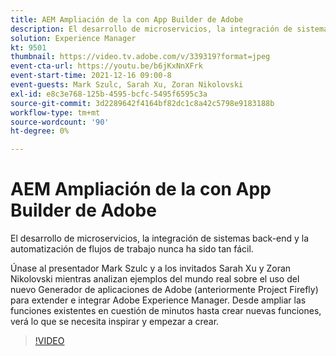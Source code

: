 ```yaml
---
title: AEM Ampliación de la con App Builder de Adobe
description: El desarrollo de microservicios, la integración de sistemas back-end y la automatización de flujos de trabajo nunca ha sido tan fácil.
solution: Experience Manager
kt: 9501
thumbnail: https://video.tv.adobe.com/v/339319?format=jpeg
event-cta-url: https://youtu.be/b6jKxNnXFrk
event-start-time: 2021-12-16 09:00-8
event-guests: Mark Szulc, Sarah Xu, Zoran Nikolovski
exl-id: e8c3e768-125b-4595-bcfc-5495f6595c3a
source-git-commit: 3d2289642f4164bf82dc1c8a42c5798e9183188b
workflow-type: tm+mt
source-wordcount: '90'
ht-degree: 0%

---
```


# AEM Ampliación de la con App Builder de Adobe

El desarrollo de microservicios, la integración de sistemas back-end y la automatización de flujos de trabajo nunca ha sido tan fácil.

Únase al presentador Mark Szulc y a los invitados Sarah Xu y Zoran Nikolovski mientras analizan ejemplos del mundo real sobre el uso del nuevo Generador de aplicaciones de Adobe (anteriormente Project Firefly) para extender e integrar Adobe Experience Manager.  Desde ampliar las funciones existentes en cuestión de minutos hasta crear nuevas funciones, verá lo que se necesita inspirar y empezar a crear.

>[!VIDEO](https://video.tv.adobe.com/v/339319/?quality=12&learn=on)

